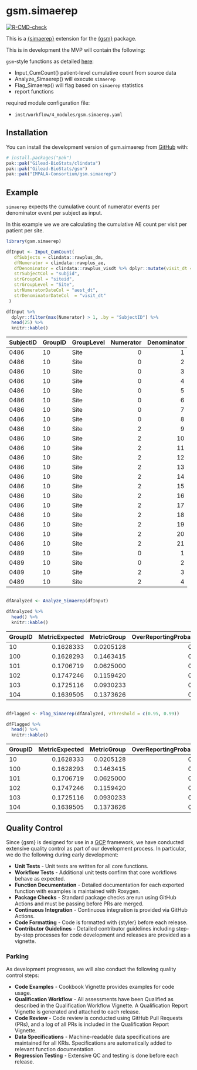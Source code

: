 
<!-- README.md is generated from README.Rmd. Please edit that file -->

# gsm.simaerep

<!-- badges: start -->

[![R-CMD-check](https://github.com/IMPALA-Consortium/gsm.simaerep/actions/workflows/R-CMD-check.yaml/badge.svg)](https://github.com/IMPALA-Consortium/gsm.simaerep/actions/workflows/R-CMD-check.yaml)
<!-- badges: end -->

This is a [{simaerep}](https://github.com/openpharma/simaerep/)
extension for the [{gsm}](https://github.com/Gilead-BioStats/gsm)
package.

This is in development the MVP will contain the following:

`gsm`-style functions as detailed
[here](https://gilead-biostats.github.io/gsm/articles/DataModel.html):

- Input_CumCount() patient-level cumulative count from source data
- Analyze_Simaerep() will execute `simaerep`
- Flag_Simaerep() will flag based on `simaerep` statistics
- report functions

required module configuration file:

- `inst/workflow/4_modules/gsm.simaerep.yaml`

## Installation

You can install the development version of gsm.simaerep from
[GitHub](https://github.com/IMPALA-Consortium/gsm.simaerep/) with:

``` r
# install.packages("pak")
pak::pak("Gilead-BioStats/clindata")
pak::pak("Gilead-BioStats/gsm")
pak::pak("IMPALA-Consortium/gsm.simaerep")
```

## Example

`simaerep` expects the cumulative count of numerator events per
denominator event per subject as input.

In this example we we are calculating the cumulative AE count per visit
per patient per site.

``` r
library(gsm.simaerep)

dfInput <- Input_CumCount(
   dfSubjects = clindata::rawplus_dm,
   dfNumerator = clindata::rawplus_ae,
   dfDenominator = clindata::rawplus_visdt %>% dplyr::mutate(visit_dt = lubridate::ymd(visit_dt)),
   strSubjectCol = "subjid",
   strGroupCol = "siteid",
   strGroupLevel = "Site",
   strNumeratorDateCol = "aest_dt",
   strDenominatorDateCol  = "visit_dt"
 )

dfInput %>%
  dplyr::filter(max(Numerator) > 1, .by = "SubjectID") %>%
  head(25) %>%
  knitr::kable()
```

| SubjectID | GroupID | GroupLevel | Numerator | Denominator |
|:----------|:--------|:-----------|----------:|------------:|
| 0486      | 10      | Site       |         0 |           1 |
| 0486      | 10      | Site       |         0 |           2 |
| 0486      | 10      | Site       |         0 |           3 |
| 0486      | 10      | Site       |         0 |           4 |
| 0486      | 10      | Site       |         0 |           5 |
| 0486      | 10      | Site       |         0 |           6 |
| 0486      | 10      | Site       |         0 |           7 |
| 0486      | 10      | Site       |         0 |           8 |
| 0486      | 10      | Site       |         2 |           9 |
| 0486      | 10      | Site       |         2 |          10 |
| 0486      | 10      | Site       |         2 |          11 |
| 0486      | 10      | Site       |         2 |          12 |
| 0486      | 10      | Site       |         2 |          13 |
| 0486      | 10      | Site       |         2 |          14 |
| 0486      | 10      | Site       |         2 |          15 |
| 0486      | 10      | Site       |         2 |          16 |
| 0486      | 10      | Site       |         2 |          17 |
| 0486      | 10      | Site       |         2 |          18 |
| 0486      | 10      | Site       |         2 |          19 |
| 0486      | 10      | Site       |         2 |          20 |
| 0486      | 10      | Site       |         2 |          21 |
| 0489      | 10      | Site       |         0 |           1 |
| 0489      | 10      | Site       |         0 |           2 |
| 0489      | 10      | Site       |         2 |           3 |
| 0489      | 10      | Site       |         2 |           4 |

``` r

dfAnalyzed <- Analyze_Simaerep(dfInput)

dfAnalyzed %>%
  head() %>%
  knitr::kable()
```

| GroupID | MetricExpected | MetricGroup | OverReportingProbability | UnderReportingProbability |
|:---|---:|---:|---:|---:|
| 10 | 0.1628333 | 0.0205128 | 0.000 | 1.000 |
| 100 | 0.1628293 | 0.1463415 | 0.596 | 0.404 |
| 101 | 0.1706719 | 0.0625000 | 0.169 | 0.831 |
| 102 | 0.1747246 | 0.1159420 | 0.371 | 0.629 |
| 103 | 0.1725116 | 0.0930233 | 0.245 | 0.755 |
| 104 | 0.1639505 | 0.1373626 | 0.403 | 0.597 |

``` r

dfFlagged <- Flag_Simaerep(dfAnalyzed, vThreshold = c(0.95, 0.99))

dfFlagged %>%
  head() %>%
  knitr::kable()
```

| GroupID | MetricExpected | MetricGroup | OverReportingProbability | UnderReportingProbability | Flag |
|:---|---:|---:|---:|---:|---:|
| 10 | 0.1628333 | 0.0205128 | 0.000 | 1.000 | -2 |
| 100 | 0.1628293 | 0.1463415 | 0.596 | 0.404 | 0 |
| 101 | 0.1706719 | 0.0625000 | 0.169 | 0.831 | 0 |
| 102 | 0.1747246 | 0.1159420 | 0.371 | 0.629 | 0 |
| 103 | 0.1725116 | 0.0930233 | 0.245 | 0.755 | 0 |
| 104 | 0.1639505 | 0.1373626 | 0.403 | 0.597 | 0 |

## Quality Control

Since {gsm} is designed for use in a
[GCP](https://en.wikipedia.org/wiki/Good_clinical_practice) framework,
we have conducted extensive quality control as part of our development
process. In particular, we do the following during early development:

- **Unit Tests** - Unit tests are written for all core functions.
- **Workflow Tests** - Additional unit tests confirm that core workflows
  behave as expected.
- **Function Documentation** - Detailed documentation for each exported
  function with examples is maintained with Roxygen.
- **Package Checks** - Standard package checks are run using GitHub
  Actions and must be passing before PRs are merged.
- **Continuous Integration** - Continuous integration is provided via
  GitHub Actions.
- **Code Formatting** - Code is formatted with {styler} before each
  release.
- **Contributor Guidelines** - Detailed contributor guidelines including
  step-by-step processes for code development and releases are provided
  as a vignette.

### Parking

As development progresses, we will also conduct the following quality
control steps:

- **Code Examples** - Cookbook Vignette provides examples for code
  usage.
- **Qualification Workflow** - All assessments have been Qualified as
  described in the Qualification Workflow Vignette. A Qualification
  Report Vignette is generated and attached to each release.
- **Code Review** - Code review is conducted using GitHub Pull Requests
  (PRs), and a log of all PRs is included in the Qualification Report
  Vignette.
- **Data Specifications** - Machine-readable data specifications are
  maintained for all KRIs. Specifications are automatically added to
  relevant function documentation.
- **Regression Testing** - Extensive QC and testing is done before each
  release.
